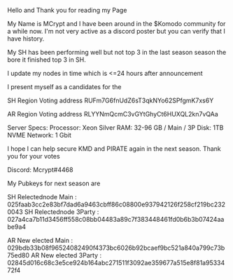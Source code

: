 Hello and Thank you for reading my Page

My Name is MCrypt and I have been around in the $Komodo community for a while now. I'm not very active as a discord poster but you can verify that I have history.

My SH has been performing well but not top 3 in the last season season the bore it finished top 3 in SH.

I update my nodes in time which is <=24 hours after announcement

I present myself as a candidates for the 

SH Region Voting address
RUFm7G6fnUdZ6sT3qkNYo62SPfgmK7xs6Y

AR Region Voting address
RLYYNmQcmC3vGYtGhyCt6HUXQL2kn7vQAa

Server Specs:
Processor: Xeon Silver
RAM: 32-96 GB / Main / 3P
Disk: 1TB NVME
Network: 1 Gbit

I hope I can help secure KMD and PIRATE again in the next season. Thank you for your votes

Discord: Mcrypt#4468


My Pubkeys for next season are

SH Relectednode Main : 025faab3cc2e83bf7dad6a9463cbff86c08800e937942126f258cf219bc2320043
SH Relectednode 3Party : 027a4ca7b11d3456ff558c08bb04483a89c7f383448461fd0b6b3b07424aabe9a4

AR New elected Main : 029bdb33b08f96524082490f4373bc6026b92bcaef9bc521a840a799c73b75ed80
AR New elected 3Party : 02845d016c68c3e5ce924b164abc271511f3092ae359677a515e8f81a9533472f4
